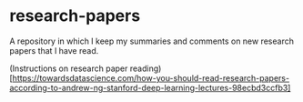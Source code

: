 # research-papers
A repository in which I keep my summaries and comments on new research papers that I have read.

(Instructions on research paper reading)[https://towardsdatascience.com/how-you-should-read-research-papers-according-to-andrew-ng-stanford-deep-learning-lectures-98ecbd3ccfb3] 
